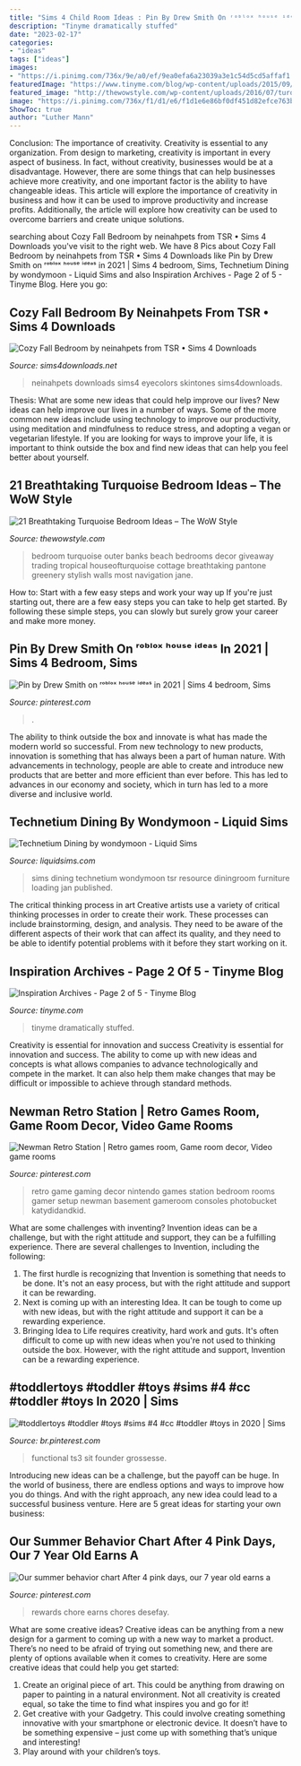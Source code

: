 ```yaml
---
title: "Sims 4 Child Room Ideas : Pin By Drew Smith On ʳᵒᵇˡᵒˣ ʰᵒᵘˢᵉ ⁱᵈᵉᵃˢ In 2021"
description: "Tinyme dramatically stuffed"
date: "2023-02-17"
categories:
- "ideas"
tags: ["ideas"]
images:
- "https://i.pinimg.com/736x/9e/a0/ef/9ea0efa6a23039a3e1c54d5cd5affaf1.jpg"
featuredImage: "https://www.tinyme.com/blog/wp-content/uploads/2015/09/10-Dramatically-Dark-Kids-Rooms-2-768x1024.jpg"
featured_image: "http://thewowstyle.com/wp-content/uploads/2016/07/turquoise-bedroom.jpg"
image: "https://i.pinimg.com/736x/f1/d1/e6/f1d1e6e86bf0df451d82efce763b5ea3.jpg"
ShowToc: true
author: "Luther Mann"
---
```



Conclusion: The importance of creativity.
Creativity is essential to any organization. From design to marketing, creativity is important in every aspect of business. In fact, without creativity, businesses would be at a disadvantage. However, there are some things that can help businesses achieve more creativity, and one important factor is the ability to have changeable ideas. 
This article will explore the importance of creativity in business and how it can be used to improve productivity and increase profits. Additionally, the article will explore how creativity can be used to overcome barriers and create unique solutions.

	

		
searching about Cozy Fall Bedroom by neinahpets from TSR • Sims 4 Downloads you've visit to the right web. We have 8 Pics about Cozy Fall Bedroom by neinahpets from TSR • Sims 4 Downloads like Pin by Drew Smith on ʳᵒᵇˡᵒˣ ʰᵒᵘˢᵉ ⁱᵈᵉᵃˢ in 2021 | Sims 4 bedroom, Sims, Technetium Dining by wondymoon - Liquid Sims and also Inspiration Archives - Page 2 of 5 - Tinyme Blog. Here you go:
		
    
## Cozy Fall Bedroom By Neinahpets From TSR • Sims 4 Downloads

<img loading=lazy src="https://sims4downloads.net/wp-content/uploads/2020/11/Cozy-Fall-Bedroom.jpg" onerror="this.onerror=null;this.src='https://tse2.mm.bing.net/th?id=OIP.1yok7OsIWKUEUktWlqiDhQHaFj&amp;pid=15.1';" alt="Cozy Fall Bedroom by neinahpets from TSR • Sims 4 Downloads">

_Source: sims4downloads.net_

>neinahpets downloads sims4 eyecolors skintones sims4downloads. 

	

Thesis: What are some new ideas that could help improve our lives?
New ideas can help improve our lives in a number of ways. Some of the more common new ideas include using technology to improve our productivity, using meditation and mindfulness to reduce stress, and adopting a vegan or vegetarian lifestyle. If you are looking for ways to improve your life, it is important to think outside the box and find new ideas that can help you feel better about yourself.

    
## 21 Breathtaking Turquoise Bedroom Ideas – The WoW Style

<img loading=lazy src="http://thewowstyle.com/wp-content/uploads/2016/07/turquoise-bedroom.jpg" onerror="this.onerror=null;this.src='https://tse1.mm.bing.net/th?id=OIP.SfPSQecqtALHYBqoq7t1ZQHaKs&amp;pid=15.1';" alt="21 Breathtaking Turquoise Bedroom Ideas – The WoW Style">

_Source: thewowstyle.com_

>bedroom turquoise outer banks beach bedrooms decor giveaway trading tropical houseofturquoise cottage breathtaking pantone greenery stylish walls most navigation jane. 

	

How to: Start with a few easy steps and work your way up
If you're just starting out, there are a few easy steps you can take to help get started. By following these simple steps, you can slowly but surely grow your career and make more money.

    
## Pin By Drew Smith On ʳᵒᵇˡᵒˣ ʰᵒᵘˢᵉ ⁱᵈᵉᵃˢ In 2021 | Sims 4 Bedroom, Sims

<img loading=lazy src="https://i.pinimg.com/736x/d4/4f/98/d44f988c01d24db3f43a8be599bb75c2.jpg" onerror="this.onerror=null;this.src='https://tse3.mm.bing.net/th?id=OIP.reibYH-7gTeP0HaK1-aqYAHaEK&amp;pid=15.1';" alt="Pin by Drew Smith on ʳᵒᵇˡᵒˣ ʰᵒᵘˢᵉ ⁱᵈᵉᵃˢ in 2021 | Sims 4 bedroom, Sims">

_Source: pinterest.com_

>. 

	

The ability to think outside the box and innovate is what has made the modern world so successful. From new technology to new products, innovation is something that has always been a part of human nature. With advancements in technology, people are able to create and introduce new products that are better and more efficient than ever before. This has led to advances in our economy and society, which in turn has led to a more diverse and inclusive world.

    
## Technetium Dining By Wondymoon - Liquid Sims

<img loading=lazy src="https://www.liquidsims.com/wp-content/uploads/2018/01/w-800h-600-2899757.jpg" onerror="this.onerror=null;this.src='https://tse4.mm.bing.net/th?id=OIP.1EXGE86M3ZrzjevX5nTuqwHaFj&amp;pid=15.1';" alt="Technetium Dining by wondymoon - Liquid Sims">

_Source: liquidsims.com_

>sims dining technetium wondymoon tsr resource diningroom furniture loading jan published. 

	

The critical thinking process in art
Creative artists use a variety of critical thinking processes in order to create their work. These processes can include brainstorming, design, and analysis. They need to be aware of the different aspects of their work that can affect its quality, and they need to be able to identify potential problems with it before they start working on it.

    
## Inspiration Archives - Page 2 Of 5 - Tinyme Blog

<img loading=lazy src="https://www.tinyme.com/blog/wp-content/uploads/2015/09/10-Dramatically-Dark-Kids-Rooms-2-768x1024.jpg" onerror="this.onerror=null;this.src='https://tse1.mm.bing.net/th?id=OIP.CwVNIU2xyDvZb50kfdXT4QHaJ4&amp;pid=15.1';" alt="Inspiration Archives - Page 2 of 5 - Tinyme Blog">

_Source: tinyme.com_

>tinyme dramatically stuffed. 

	

Creativity is essential for innovation and success
Creativity is essential for innovation and success. The ability to come up with new ideas and concepts is what allows companies to advance technologically and compete in the market. It can also help them make changes that may be difficult or impossible to achieve through standard methods.

    
## Newman Retro Station | Retro Games Room, Game Room Decor, Video Game Rooms

<img loading=lazy src="https://i.pinimg.com/736x/fa/5d/36/fa5d361d75698e57a5e5c226eb17b6dc--nintendo-room-gameroom-ideas.jpg" onerror="this.onerror=null;this.src='https://tse3.mm.bing.net/th?id=OIP.3HRTOdaV3QaHaQvbYptMUAHaIQ&amp;pid=15.1';" alt="Newman Retro Station | Retro games room, Game room decor, Video game rooms">

_Source: pinterest.com_

>retro game gaming decor nintendo games station bedroom rooms gamer setup newman basement gameroom consoles photobucket katydidandkid. 

	

What are some challenges with inventing?
Invention ideas can be a challenge, but with the right attitude and support, they can be a fulfilling experience. There are several challenges to Invention, including the following:
1. The first hurdle is recognizing that Invention is something that needs to be done. It's not an easy process, but with the right attitude and support it can be rewarding.
2. Next is coming up with an interesting Idea. It can be tough to come up with new ideas, but with the right attitude and support it can be a rewarding experience. 
3. Bringing Idea to Life requires creativity, hard work and guts. It's often difficult to come up with new ideas when you're not used to thinking outside the box. However, with the right attitude and support, Invention can be a rewarding experience.

    
## #toddlertoys #toddler #toys #sims #4 #cc #toddler #toys In 2020 | Sims

<img loading=lazy src="https://i.pinimg.com/736x/9e/a0/ef/9ea0efa6a23039a3e1c54d5cd5affaf1.jpg" onerror="this.onerror=null;this.src='https://tse3.mm.bing.net/th?id=OIP.scqvgfFGpo1oGDGZF_RtegHaFj&amp;pid=15.1';" alt="#toddlertoys #toddler #toys #sims #4 #cc #toddler #toys in 2020 | Sims">

_Source: br.pinterest.com_

>functional ts3 sit founder grossesse. 

	

Introducing new ideas can be a challenge, but the payoff can be huge. In the world of business, there are endless options and ways to improve how you do things. And with the right approach, any new idea could lead to a successful business venture. Here are 5 great ideas for starting your own business: 

    
## Our Summer Behavior Chart After 4 Pink Days, Our 7 Year Old Earns A

<img loading=lazy src="https://i.pinimg.com/736x/f1/d1/e6/f1d1e6e86bf0df451d82efce763b5ea3.jpg" onerror="this.onerror=null;this.src='https://tse4.mm.bing.net/th?id=OIP.Tr8_uy6Pe755rt5qC4-dhgHaNK&amp;pid=15.1';" alt="Our summer behavior chart After 4 pink days, our 7 year old earns a">

_Source: pinterest.com_

>rewards chore earns chores desefay. 

	

What are some creative ideas?
Creative ideas can be anything from a new design for a garment to coming up with a new way to market a product. There’s no need to be afraid of trying out something new, and there are plenty of options available when it comes to creativity. Here are some creative ideas that could help you get started: 
1. Create an original piece of art. This could be anything from drawing on paper to painting in a natural environment. Not all creativity is created equal, so take the time to find what inspires you and go for it! 
2. Get creative with your Gadgetry. This could involve creating something innovative with your smartphone or electronic device. It doesn’t have to be something expensive – just come up with something that’s unique and interesting! 
3. Play around with your children’s toys.

